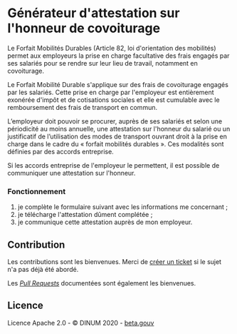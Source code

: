 # Générateur d'attestation sur l'honneur de covoiturage

Le Forfait Mobilités Durables (Article 82, loi d'orientation des mobilités) permet aux employeurs la prise en charge facultative des frais engagés par ses salariés pour se rendre sur leur lieu de travail, notamment en covoiturage.

Le Forfait Mobilité Durable s'applique sur des frais de covoiturage engagés par les salariés. Cette prise en charge par l'employeur est entièrement exonérée d'impôt et de cotisations sociales et elle est cumulable avec le remboursement des frais de transport en commun.

L’employeur doit pouvoir se procurer, auprès de ses salariés et selon une périodicité au moins annuelle, une attestation sur l'honneur du salarié ou un justificatif de l’utilisation des modes de transport ouvrant droit à la prise en charge dans le cadre du « forfait mobilités durables ». Ces modalités sont définies par des accords entreprise.

Si les accords entreprise de l'employeur le permettent, il est possible de communiquer une attestation sur l'honneur.

### Fonctionnement

1. je complète le formulaire suivant avec les informations me concernant ;
2. je télécharge l'attestation dûment complétée ;
3. je communique cette attestation auprès de mon employeur.

## Contribution

Les contributions sont les bienvenues. Merci de [créer un ticket](/../../issues) si le sujet n'a pas déjà été abordé.

Les [_Pull Requests_](/../../pulls) documentées sont également les bienvenues.

## Licence

Licence Apache 2.0 - © DINUM 2020 - [beta.gouv](https://beta.gouv.fr)
